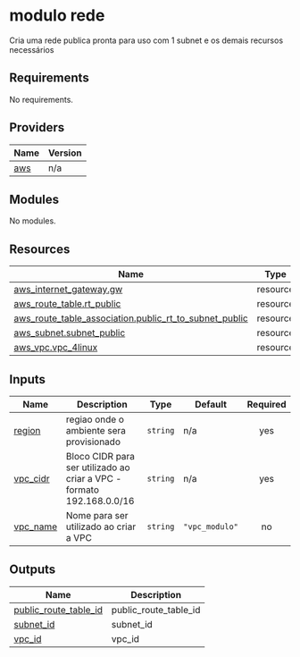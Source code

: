 # modulo rede

Cria uma rede publica pronta para uso com 1 subnet e os demais recursos necessários

## Requirements

No requirements.

## Providers

| Name | Version |
|------|---------|
| <a name="provider_aws"></a> [aws](#provider\_aws) | n/a |

## Modules

No modules.

## Resources

| Name | Type |
|------|------|
| [aws_internet_gateway.gw](https://registry.terraform.io/providers/hashicorp/aws/latest/docs/resources/internet_gateway) | resource |
| [aws_route_table.rt_public](https://registry.terraform.io/providers/hashicorp/aws/latest/docs/resources/route_table) | resource |
| [aws_route_table_association.public_rt_to_subnet_public](https://registry.terraform.io/providers/hashicorp/aws/latest/docs/resources/route_table_association) | resource |
| [aws_subnet.subnet_public](https://registry.terraform.io/providers/hashicorp/aws/latest/docs/resources/subnet) | resource |
| [aws_vpc.vpc_4linux](https://registry.terraform.io/providers/hashicorp/aws/latest/docs/resources/vpc) | resource |

## Inputs

| Name | Description | Type | Default | Required |
|------|-------------|------|---------|:--------:|
| <a name="input_region"></a> [region](#input\_region) | regiao onde o ambiente sera provisionado | `string` | n/a | yes |
| <a name="input_vpc_cidr"></a> [vpc\_cidr](#input\_vpc\_cidr) | Bloco CIDR para ser utilizado ao criar a VPC - formato 192.168.0.0/16 | `string` | n/a | yes |
| <a name="input_vpc_name"></a> [vpc\_name](#input\_vpc\_name) | Nome para ser utilizado ao criar a VPC | `string` | `"vpc_modulo"` | no |

## Outputs

| Name | Description |
|------|-------------|
| <a name="output_public_route_table_id"></a> [public\_route\_table\_id](#output\_public\_route\_table\_id) | public\_route\_table\_id |
| <a name="output_subnet_id"></a> [subnet\_id](#output\_subnet\_id) | subnet\_id |
| <a name="output_vpc_id"></a> [vpc\_id](#output\_vpc\_id) | vpc\_id |
